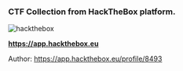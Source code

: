 ### CTF Collection from __HackTheBox__ platform.

![hackthebox](https://user-images.githubusercontent.com/20625004/121407786-5b459280-c968-11eb-88d6-65c15cdcbc1d.PNG)


__https://app.hackthebox.eu__

Author:
https://app.hackthebox.eu/profile/8493

